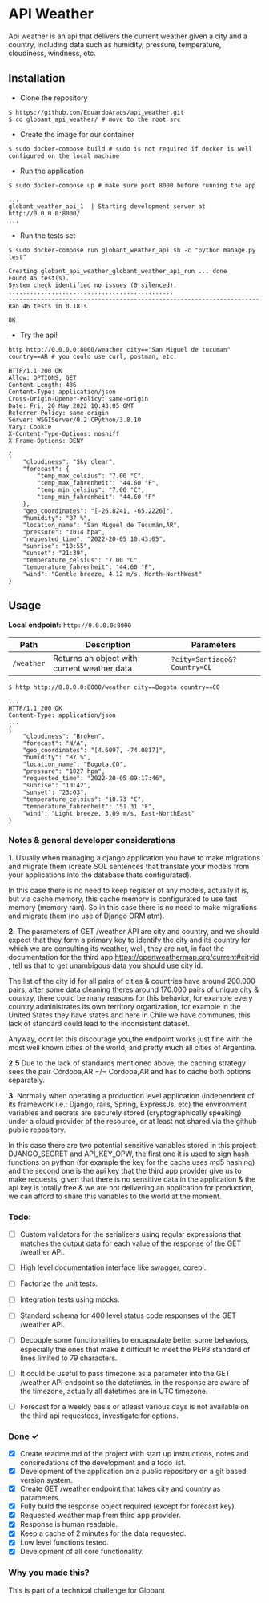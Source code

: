 # API Weather

Api weather is an api that delivers the current weather given a city and a country, including data such as humidity, pressure, temperature, cloudiness, windness, etc.
## Installation

* Clone the repository

```
$ https://github.com/EduardoAraos/api_weather.git 
$ cd globant_api_weather/ # move to the root src
```

* Create the image for our container
```
$ sudo docker-compose build # sudo is not required if docker is well configured on the local machine
```

* Run the application
```
$ sudo docker-compose up # make sure port 8000 before running the app
```
```
...
globant_weather_api_1  | Starting development server at http://0.0.0.0:8000/
...
```
* Run the tests set
```
$ sudo docker-compose run globant_weather_api sh -c "python manage.py test"
```
```
Creating globant_api_weather_globant_weather_api_run ... done
Found 46 test(s).
System check identified no issues (0 silenced).
..............................................
----------------------------------------------------------------------
Ran 46 tests in 0.181s

OK
```
* Try the api!
```
http http://0.0.0.0:8000/weather city=="San Miguel de tucuman" country==AR # you could use curl, postman, etc.
```
```
HTTP/1.1 200 OK
Allow: OPTIONS, GET
Content-Length: 486
Content-Type: application/json
Cross-Origin-Opener-Policy: same-origin
Date: Fri, 20 May 2022 10:43:05 GMT
Referrer-Policy: same-origin
Server: WSGIServer/0.2 CPython/3.8.10
Vary: Cookie
X-Content-Type-Options: nosniff
X-Frame-Options: DENY

{
    "cloudiness": "Sky clear",
    "forecast": {
        "temp_max_celsius": "7.00 °C",
        "temp_max_fahrenheit": "44.60 °F",
        "temp_min_celsius": "7.00 °C",
        "temp_min_fahrenheit": "44.60 °F"
    },
    "geo_coordinates": "[-26.8241, -65.2226]",
    "humidity": "87 %",
    "location_name": "San Miguel de Tucumán,AR",
    "pressure": "1014 hpa",
    "requested_time": "2022-20-05 10:43:05",
    "sunrise": "10:55",
    "sunset": "21:39",
    "temperature_celsius": "7.00 °C",
    "temperature_fahrenheit": "44.60 °F",
    "wind": "Gentle breeze, 4.12 m/s, North-NorthWest"
}
```




## Usage

**Local endpoint:** `http://0.0.0.0:8000`

| Path         | Description  | Parameters
| ------------ | ------------ | ----------
| `/weather`   | Returns an object with current weather data | `?city=Santiago&?Country=CL`

```
$ http http://0.0.0.0:8000/weather city==Bogota country==CO
```
```
...
HTTP/1.1 200 OK
Content-Type: application/json
...
{
    "cloudiness": "Broken",
    "forecast": "N/A",
    "geo_coordinates": "[4.6097, -74.0817]",
    "humidity": "87 %",
    "location_name": "Bogota,CO",
    "pressure": "1027 hpa",
    "requested_time": "2022-20-05 09:17:46",
    "sunrise": "10:42",
    "sunset": "23:03",
    "temperature_celsius": "10.73 °C",
    "temperature_fahrenheit": "51.31 °F",
    "wind": "Light breeze, 3.09 m/s, East-NorthEast"
}
```

### Notes & general developer considerations

**1.** Usually when managing a django application you have to make migrations and migrate them
(create SQL sentences that translate your models from your applications into the database thats configurated).

In this case there is no need to keep register of any models, actually it is, but via cache memory, this
cache memory is configurated to use fast memory (memory ram). So in this case there is no need
to make migrations and migrate them (no use of Django ORM atm).

**2.** The parameters of GET /weather API are city and country, and we should expect that they form a primary key to identify
the city and its country for which we are consulting its weather, well, they are not, in fact the documentation for the
third app <https://openweathermap.org/current#cityid> , tell us that to get unambigous data you should use city id.

The list of the city id for all pairs of cities & countries have around 200.000 pairs, after some data cleaning
theres around 170.000 pairs of unique city & country, there could be many reasons for this behavior, for example every country administrates its own territory organization, for example in the United States they have states and here in Chile we have communes,
this lack of standard could lead to the inconsistent dataset. 

Anyway, dont let this discourage you,the endpoint works just fine with the most well 
known cities of the world, and pretty much all cities of Argentina.

**2.5** Due to the lack of standards mentioned above, the caching strategy sees the pair Córdoba,AR =/= Cordoba,AR and has to cache both options separately. 

**3.** Normally when operating a production level application (independent of its framework i.e.: Django, rails, Spring, ExpressJs, etc)
the environment variables and secrets are securely stored (cryptographically speaking) under a cloud provider of the resource, or at least not shared via the github public repository. 

In this case there are two potential sensitive variables stored in this project:
DJANGO_SECRET and API_KEY_OPW, the first one it is used to sign hash functions on python (for example the key for the cache uses md5 hashing) and the second one is the api key
that the third app provider give us to make requests, given that there is no sensitive data in the application & the api key is totally free
& we are not delivering an application for production, we can afford to share this variables to the world at the moment.

### Todo:
- [ ] Custom validators for the serializers using regular expressions that matches the output data for each value of the response of the GET /weather API.
- [ ] High level documentation interface like swagger, corepi.
- [ ] Factorize the unit tests.
- [ ] Integration tests using mocks.
- [ ] Standard schema for 400 level status code responses of the GET /weather API.
- [ ] Decouple some functionalities to encapsulate better some behaviors, especially the ones that make it difficult to meet the PEP8 standard of lines limited to 79 characters.
- [ ] It could be useful to pass timezone as a parameter into the GET /weather API endpoint so the datetimes.
	  in the response are aware of the timezone, actually all datetimes are in UTC timezone.
- [ ] Forecast for a weekly basis or atleast various days is not available on the third api requesteds, investigate for options.


### Done ✓

- [x] Create readme.md of the project with start up instructions, notes and consiredations of the development and a todo list.
- [x] Development of the application on a public repository on a git based version system.
- [x] Create GET /weather endpoint that takes city and country as parameters.
- [x] Fully build the response object required (except for forecast key).
- [x] Requested weather map from third app provider.
- [x] Response is human readable.
- [x] Keep a cache of 2 minutes for the data requested.
- [x] Low level functions tested.
- [x] Development of all core functionality.

### Why you made this?
This is part of a technical challenge for Globant
